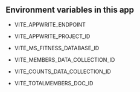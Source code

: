 ## Environment variables in this app

- VITE_APPWRITE_ENDPOINT
- VITE_APPWRITE_PROJECT_ID

- VITE_MS_FITNESS_DATABASE_ID
- VITE_MEMBERS_DATA_COLLECTION_ID

- VITE_COUNTS_DATA_COLLECTION_ID
- VITE_TOTALMEMBERS_DOC_ID

